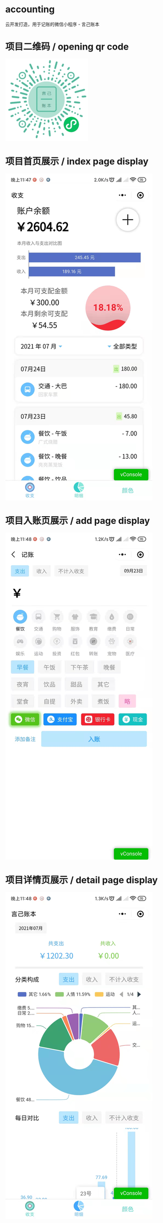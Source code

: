 # accounting
云开发打造，用于记账的微信小程序 - 言己账本

# 项目二维码 / opening qr code
![启动二维码](./mdImg/open-qrcode.jpg)

# 项目首页展示 / index page display
![项目首页](./mdImg/index-page.jpg)

# 项目入账页展示 / add page display
![项目首页](./mdImg/add-page.jpg)

# 项目详情页展示 / detail page display
![项目首页](./mdImg/detail-page.jpg)
